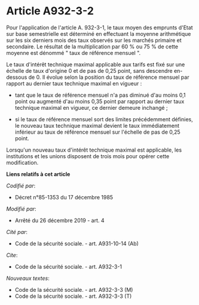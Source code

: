 # Article A932-3-2

Pour l'application de l'article A. 932-3-1, le taux moyen des emprunts d'Etat sur base semestrielle est déterminé en
effectuant la moyenne arithmétique sur les six derniers mois des taux observés sur les marchés primaire et secondaire. Le
résultat de la multiplication par 60 % ou 75 % de cette moyenne est dénommé " taux de référence mensuel ".

Le taux d'intérêt technique maximal applicable aux tarifs est fixé sur une échelle de taux d'origine 0 et de pas de 0,25
point, sans descendre en-dessous de 0. Il évolue selon la position du taux de référence mensuel par rapport au dernier taux
technique maximal en vigueur :

- tant que le taux de référence mensuel n'a pas diminué d'au moins 0,1 point ou augmenté d'au moins 0,35 point par rapport au
dernier taux technique maximal en vigueur, ce dernier demeure inchangé ;

- si le taux de référence mensuel sort des limites précédemment définies, le nouveau taux technique maximal devient le taux
immédiatement inférieur au taux de référence mensuel sur l'échelle de pas de 0,25 point.

Lorsqu'un nouveau taux d'intérêt technique maximal est applicable, les institutions et les unions disposent de trois mois
pour opérer cette modification.

**Liens relatifs à cet article**

_Codifié par_:

  - Décret n°85-1353 du 17 décembre 1985

_Modifié par_:

  - Arrêté du 26 décembre 2019 - art. 4

_Cité par_:

  - Code de la sécurité sociale. - art. A931-10-14 (Ab)

_Cite_:

  - Code de la sécurité sociale. - art. A932-3-1

_Nouveaux textes_:

  - Code de la sécurité sociale. - art. A932-3-3 (M)
  - Code de la sécurité sociale. - art. A932-3-3 (T)
